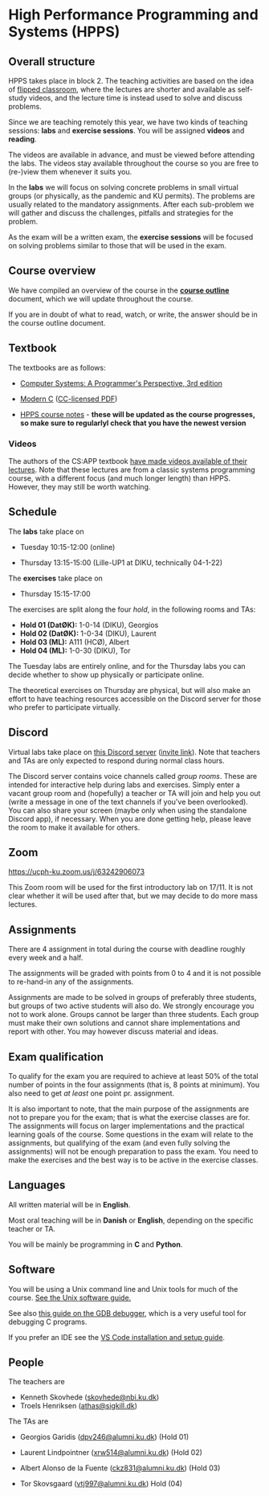 # High Performance Programming and Systems (HPPS)

## Overall structure

HPPS takes place in block 2.  The teaching activities are based on the
idea of [flipped
classroom](https://en.wikipedia.org/wiki/Flipped_classroom), where
the lectures are shorter and available as self-study videos, and 
the lecture time is instead used to solve and discuss problems.

Since we are teaching remotely this year, we have two kinds of
teaching sessions: **labs** and **exercise sessions**.  You will be
assigned **videos** and **reading**.

The videos are available in advance, and must be viewed before
attending the labs. The videos stay available throughout the course
so you are free to (re-)view them whenever it suits you.

In the **labs** we will focus on solving concrete problems in small
virtual groups (or physically, as the pandemic and KU permits). The
problems are usually related to the mandatory assignments. After each
sub-problem we will gather and discuss the challenges, pitfalls and
strategies for the problem.

As the exam will be a written exam, the **exercise sessions** will be
focused on solving problems similar to those that will be used in the
exam.

## Course overview

We have compiled an overview of the course in the 
[**course outline**](https://github.com/diku-dk/hpps-e2020-pub/raw/master/course_outline_student.pdf)
document, which we will update throughout the course.

If you are in doubt of what to read, watch, or write, the answer
should be in the course outline document.

## Textbook

The textbooks are as follows:

* [Computer Systems: A Programmer's Perspective, 3rd edition](https://csapp.cs.cmu.edu/)

* [Modern C](https://modernc.gforge.inria.fr/) ([CC-licensed PDF](https://gforge.inria.fr/frs/download.php/latestfile/5298/ModernC.pdf))

* [HPPS course notes](notes.pdf) - **these will be updated as the
  course progresses, so make sure to regularlyl check that you have
  the newest version**

### Videos

The authors of the CS:APP textbook [have made videos available of their
lectures](https://www.youtube.com/playlist?list=PLmBgoRqEQCWy58EIwLSWwMPfkwLOLRM5R).
Note that these lectures are from a classic systems programming
course, with a different focus (and much longer length) than HPPS.
However, they may still be worth watching.

## Schedule

The **labs** take place on

* Tuesday 10:15-12:00 (online)

* Thursday 13:15-15:00 (Lille-UP1 at DIKU, technically 04-1-22)

The **exercises** take place on

* Thursday 15:15-17:00

The exercises are split along the four *hold*, in the following rooms
and TAs:

* **Hold 01 (DatØK):** 1-0-14 (DIKU), Georgios
* **Hold 02 (DatØK):** 1-0-34 (DIKU), Laurent
* **Hold 03 (ML):** A111 (HCØ), Albert
* **Hold 04 (ML):** 1-0-30 (DIKU), Tor

The Tuesday labs are entirely online, and for the Thursday labs you
can decide whether to show up physically or participate online.

The theoretical exercises on Thursday are physical, but will also make
an effort to have teaching resources accessible on the Discord server
for those who prefer to participate virtually.

## Discord

Virtual labs take place on [this Discord
server](https://discord.com/channels/768764206383366185/) ([invite
link](https://discord.gg/KdXMA3v)).  Note that teachers and TAs are
only expected to respond during normal class hours.

The Discord server contains voice channels called *group rooms*.
These are intended for interactive help during labs and exercises.
Simply enter a vacant group room and (hopefully) a teacher or TA will
join and help you out (write a message in one of the text channels if
you've been overlooked).  You can also share your screen (maybe only
when using the standalone Discord app), if necessary.  When you are
done getting help, please leave the room to make it available for
others.

## Zoom

https://ucph-ku.zoom.us/j/63242906073

This Zoom room will be used for the first introductory lab on 17/11.
It is not clear whether it will be used after that, but we may decide
to do more mass lectures.

## Assignments

There are 4 assignment in total during the course with deadline
roughly every week and a half.

The assignments will be graded with points from 0 to 4 and it is not
possible to re-hand-in any of the assignments.

Assignments are made to be solved in groups of preferably three
students, but groups of two active students will also do. We strongly
encourage you not to work alone. Groups cannot be larger than three
students. Each group must make their own solutions and cannot share
implementations and report with other. You may however discuss
material and ideas.

## Exam qualification

To qualify for the exam you are required to achieve at least 50% of
the total number of points in the four assignments (that is, 8 points
at minimum). You also need to get *at least* one point pr. assignment.

It is also important to note, that the main purpose of the assignments
are not to prepare you for the exam; that is what the exercise classes
are for. The assignments will focus on larger implementations and the
practical learning goals of the course. Some questions in the exam
will relate to the assignments, but qualifying of the exam (and even
fully solving the assignments) will not be enough preparation to pass
the exam. You need to make the exercises and the best way is to be
active in the exercise classes.

## Languages

All written material will be in **English**.

Most oral teaching will be in **Danish** or **English**, depending on
the specific teacher or TA.

You will be mainly be programming in **C** and **Python**.

## Software

You will be using a Unix command line and Unix tools for much of the
course.  [See the Unix software guide.](unix.md)

See also [this guide on the GDB
debugger](http://beej.us/guide/bggdb/), which is a very useful tool
for debugging C programs.

If you prefer an IDE see the [VS Code installation and setup guide](VSCode.md).

## People

The teachers are

* Kenneth Skovhede (<skovhede@nbi.ku.dk>)
* Troels Henriksen (<athas@sigkill.dk>)

The TAs are

* Georgios Garidis (<dpv246@alumni.ku.dk>) (Hold 01)

* Laurent Lindpointner (<xrw514@alumni.ku.dk>) (Hold 02)

* Albert Alonso de la Fuente (<ckz831@alumni.ku.dk>) (Hold 03)

* Tor Skovsgaard (<vtj997@alumni.ku.dk>) Hold (04)
